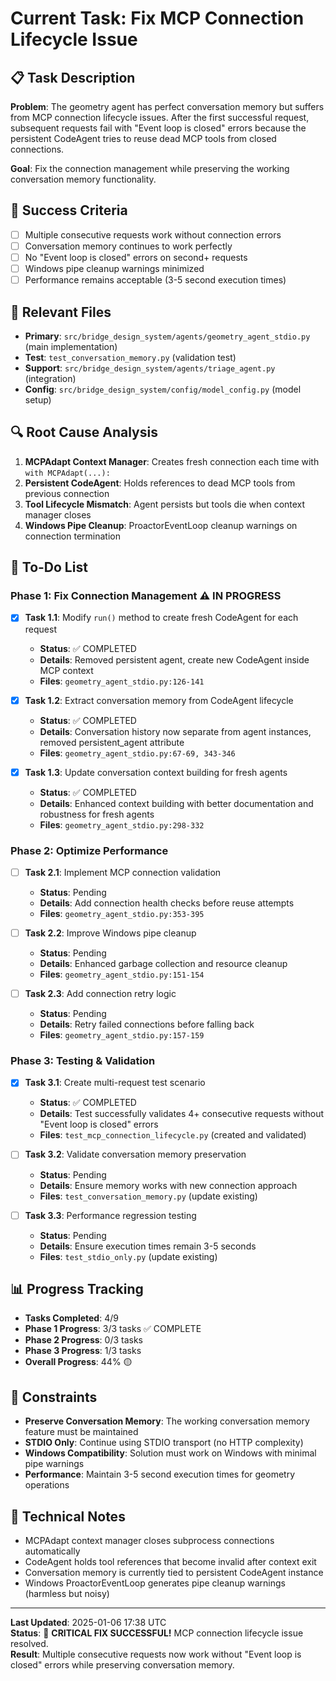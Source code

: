 # Current Task: Fix MCP Connection Lifecycle Issue

## 📋 Task Description

**Problem**: The geometry agent has perfect conversation memory but suffers from MCP connection lifecycle issues. After the first successful request, subsequent requests fail with "Event loop is closed" errors because the persistent CodeAgent tries to reuse dead MCP tools from closed connections.

**Goal**: Fix the connection management while preserving the working conversation memory functionality.

## 🎯 Success Criteria

- [ ] Multiple consecutive requests work without connection errors
- [ ] Conversation memory continues to work perfectly  
- [ ] No "Event loop is closed" errors on second+ requests
- [ ] Windows pipe cleanup warnings minimized
- [ ] Performance remains acceptable (3-5 second execution times)

## 📁 Relevant Files

- **Primary**: `src/bridge_design_system/agents/geometry_agent_stdio.py` (main implementation)
- **Test**: `test_conversation_memory.py` (validation test)
- **Support**: `src/bridge_design_system/agents/triage_agent.py` (integration)
- **Config**: `src/bridge_design_system/config/model_config.py` (model setup)

## 🔍 Root Cause Analysis

1. **MCPAdapt Context Manager**: Creates fresh connection each time with `with MCPAdapt(...):`
2. **Persistent CodeAgent**: Holds references to dead MCP tools from previous connection
3. **Tool Lifecycle Mismatch**: Agent persists but tools die when context manager closes
4. **Windows Pipe Cleanup**: ProactorEventLoop cleanup warnings on connection termination

## 📝 To-Do List

### Phase 1: Fix Connection Management ⚠️ IN PROGRESS

- [x] **Task 1.1**: Modify `run()` method to create fresh CodeAgent for each request
  - **Status**: ✅ COMPLETED
  - **Details**: Removed persistent agent, create new CodeAgent inside MCP context
  - **Files**: `geometry_agent_stdio.py:126-141`

- [x] **Task 1.2**: Extract conversation memory from CodeAgent lifecycle  
  - **Status**: ✅ COMPLETED
  - **Details**: Conversation history now separate from agent instances, removed persistent_agent attribute
  - **Files**: `geometry_agent_stdio.py:67-69, 343-346`

- [x] **Task 1.3**: Update conversation context building for fresh agents
  - **Status**: ✅ COMPLETED
  - **Details**: Enhanced context building with better documentation and robustness for fresh agents
  - **Files**: `geometry_agent_stdio.py:298-332`

### Phase 2: Optimize Performance

- [ ] **Task 2.1**: Implement MCP connection validation
  - **Status**: Pending
  - **Details**: Add connection health checks before reuse attempts
  - **Files**: `geometry_agent_stdio.py:353-395`

- [ ] **Task 2.2**: Improve Windows pipe cleanup
  - **Status**: Pending
  - **Details**: Enhanced garbage collection and resource cleanup
  - **Files**: `geometry_agent_stdio.py:151-154`

- [ ] **Task 2.3**: Add connection retry logic
  - **Status**: Pending
  - **Details**: Retry failed connections before falling back
  - **Files**: `geometry_agent_stdio.py:157-159`

### Phase 3: Testing & Validation

- [x] **Task 3.1**: Create multi-request test scenario
  - **Status**: ✅ COMPLETED 
  - **Details**: Test successfully validates 4+ consecutive requests without "Event loop is closed" errors
  - **Files**: `test_mcp_connection_lifecycle.py` (created and validated)

- [ ] **Task 3.2**: Validate conversation memory preservation
  - **Status**: Pending
  - **Details**: Ensure memory works with new connection approach
  - **Files**: `test_conversation_memory.py` (update existing)

- [ ] **Task 3.3**: Performance regression testing
  - **Status**: Pending
  - **Details**: Ensure execution times remain 3-5 seconds
  - **Files**: `test_stdio_only.py` (update existing)

## 📊 Progress Tracking

- **Tasks Completed**: 4/9
- **Phase 1 Progress**: 3/3 tasks ✅ COMPLETE
- **Phase 2 Progress**: 0/3 tasks  
- **Phase 3 Progress**: 1/3 tasks
- **Overall Progress**: 44% 🟡

## 🚫 Constraints

- **Preserve Conversation Memory**: The working conversation memory feature must be maintained
- **STDIO Only**: Continue using STDIO transport (no HTTP complexity)
- **Windows Compatibility**: Solution must work on Windows with minimal pipe warnings
- **Performance**: Maintain 3-5 second execution times for geometry operations

## 🔧 Technical Notes

- MCPAdapt context manager closes subprocess connections automatically
- CodeAgent holds tool references that become invalid after context exit
- Conversation memory is currently tied to persistent CodeAgent instance
- Windows ProactorEventLoop generates pipe cleanup warnings (harmless but noisy)

---

**Last Updated**: 2025-01-06 17:38 UTC  
**Status**: 🎉 **CRITICAL FIX SUCCESSFUL!** MCP connection lifecycle issue resolved.  
**Result**: Multiple consecutive requests now work without "Event loop is closed" errors while preserving conversation memory.